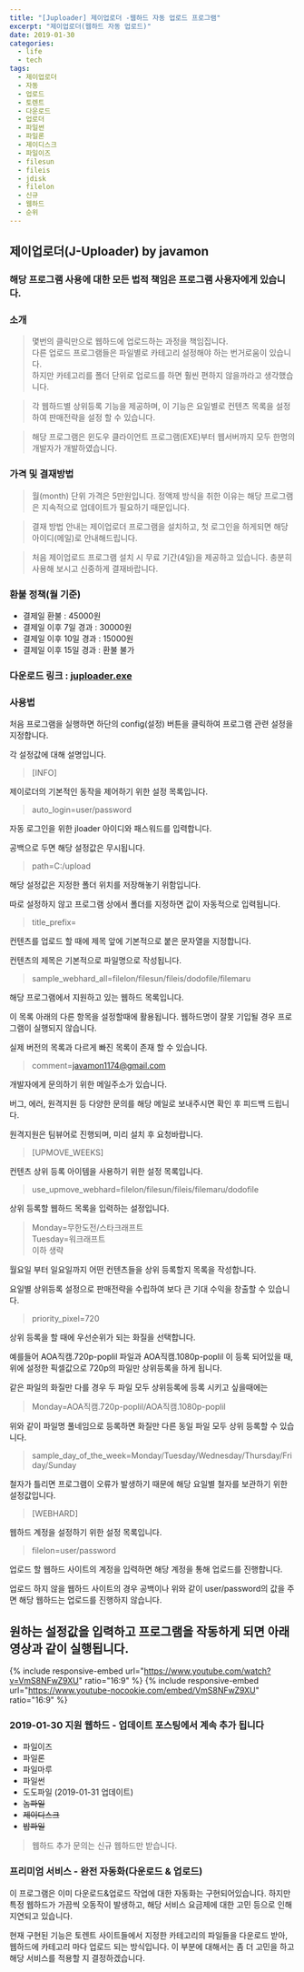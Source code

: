 ```yaml
---
title: "[Juploader] 제이업로더 -웹하드 자동 업로드 프로그램"
excerpt: "제이업로더(웹하드 자동 업로드)"
date: 2019-01-30
categories:
  - life
  - tech
tags:
  - 제이업로더
  - 자동
  - 업로드
  - 토렌트
  - 다운로드
  - 업로더
  - 파일썬
  - 파일론
  - 제이디스크
  - 파일이즈
  - filesun
  - fileis
  - jdisk
  - filelon
  - 신규
  - 웹하드
  - 순위
---
```


## 제이업로더(J-Uploader) by javamon

### 해당 프로그램 사용에 대한 모든 법적 책임은 프로그램 사용자에게 있습니다.

### 소개

> 몇번의 클릭만으로 웹하드에 업로드하는 과정을 책임집니다.<br>
다른 업로드 프로그램들은 파일별로 카테고리 설정해야 하는 번거로움이 있습니다.<br>
하지만 카테고리를 폴더 단위로 업로드를 하면 훨씬 편하지 않을까라고 생각했습니다.

> 각 웹하드별 상위등록 기능을 제공하며, 이 기능은 요일별로 컨텐츠 목록을 설정하여 판매전략을 설정 할 수 있습니다.

> 해당 프로그램은 윈도우 클라이언트 프로그램(EXE)부터 웹서버까지 모두 한명의 개발자가 개발하였습니다.


### 가격 및 결재방법

> 월(month) 단위 가격은 5만원입니다. 정액제 방식을 취한 이유는 해당 프로그램은 지속적으로 업데이트가 필요하기 때문입니다.

> 결재 방법 안내는 제이업로더 프로그램을 설치하고, 첫 로그인을 하게되면 해당 아이디(메일)로 안내해드립니다.

> 처음 제이업로드 프로그램 설치 시 무료 기간(4일)을 제공하고 있습니다. 충분히 사용해 보시고 신중하게 결재바랍니다.


### 환불 정책(월 기준)
- 결제일 환불 : 45000원
- 결제일 이후 7일 경과 : 30000원
- 결제일 이후 10일 경과 : 15000원
- 결제일 이후 15일 경과 : 환불 불가


### 다운로드 링크 : [juploader.exe](http://34.73.229.249/download/jloader)

### 사용법
<p>처음 프로그램을 실행하면 하단의 config(설정) 버튼을 클릭하여 프로그램 관련 설정을 지정합니다.</p>
<p>각 설정값에 대해 설명입니다.</p>


> [INFO]
<p>제이로더의 기본적인 동작을 제어하기 위한 설정 목록입니다.</p>


> auto_login=user/password
<p>자동 로그인을 위한 jloader 아이디와 패스워드를 입력합니다.</p>
<p>공백으로 두면 해당 설정값은 무시됩니다.</p>


> path=C:/upload
<p>해당 설정값은 지정한 폴더 위치를 저장해놓기 위함입니다.</p>
<p>따로 설정하지 않고 프로그램 상에서 폴더를 지정하면 값이 자동적으로 입력됩니다.</p>


> title_prefix=
<p>컨텐츠를 업로드 할 때에 제목 앞에 기본적으로 붙은 문자열을 지정합니다.</p>
<p>컨텐츠의 제목은 기본적으로 파일명으로 작성됩니다.</p>


> sample_webhard_all=filelon/filesun/fileis/dodofile/filemaru
<p>해당 프로그램에서 지원하고 있는 웹하드 목록입니다.</p>
<p>이 목록 아래의 다른 항목을 설정할때에 활용됩니다. 웹하드명이 잘못 기입될 경우 프로그램이 실행되지 않습니다.</p>
<p>실제 버전의 목록과 다르게 빠진 목록이 존재 할 수 있습니다.</p>


> comment=javamon1174@gmail.com
<p>개발자에게 문의하기 위한 메일주소가 있습니다.</p>
<p>버그, 에러, 원격지원 등 다양한 문의를 해당 메일로 보내주시면 확인 후 피드백 드립니다.</p>
<p>원격지원은 팀뷰어로 진행되며, 미리 설치 후 요청바랍니다.</p>


> [UPMOVE_WEEKS]
<p>컨텐츠 상위 등록 아이템을 사용하기 위한 설정 목록입니다.</p>


> use_upmove_webhard=filelon/filesun/fileis/filemaru/dodofile
<p>상위 등록할 웹하드 목록을 입력하는 설정입니다.</p>


> Monday=무한도전/스타크래프트<br>
Tuesday=워크래프트<br>
이하 생략
<p>월요일 부터 일요일까지 어떤 컨텐츠들을 상위 등록할지 목록을 작성합니다.</p>
<p>요일별 상위등록 설정으로 판매전략을 수립하여 보다 큰 기대 수익을 창출할 수 있습니다.</p>


> priority_pixel=720
<p>상위 등록을 할 때에 우선순위가 되는 화질을 선택합니다.</p>
<p>예를들어 AOA직캠.720p-poplil 파일과 AOA직캠.1080p-poplil
이 등록 되어있을 때, 위에 설정한 픽셀값으로 720p의 파일만 상위등록을 하게 됩니다.</p>
<p>같은 파일의 화질만 다를 경우 두 파일 모두 상위등록에 등록 시키고 싶을때에는</p>


> Monday=AOA직캠.720p-poplil/AOA직캠.1080p-poplil
<p>위와 같이 파일명 풀네임으로 등록하면 화질만 다른 동일 파일 모두 상위 등록할 수 있습니다.</p>


> sample_day_of_the_week=Monday/Tuesday/Wednesday/Thursday/Friday/Sunday
<p>철자가 틀리면 프로그램이 오류가 발생하기 때문에 해당 요일별 철자를 보관하기 위한 설정값입니다.</p>


> [WEBHARD]
<p>웹하드 계정을 설정하기 위한 설정 목록입니다.</p>


> filelon=user/password
<p>업로드 할 웹하드 사이트의 계정을 입력하면 해당 계정을 통해 업로드를 진행합니다.</p>
<p>업로드 하지 않을 웹하드 사이트의 경우 공백이나 위와 같이 user/password의 값을 주면
해당 웹하드는 업로드를 진행하지 않습니다.</p>


## 원하는 설정값을 입력하고 프로그램을 작동하게 되면 아래 영상과 같이 실행됩니다.
{% include responsive-embed url="https://www.youtube.com/watch?v=VmS8NFwZ9XU" ratio="16:9" %}
{% include responsive-embed url="https://www.youtube-nocookie.com/embed/VmS8NFwZ9XU" ratio="16:9" %}

### 2019-01-30 지원 웹하드 - 업데이트 포스팅에서 계속 추가 됩니다
 - 파일이즈
 - 파일론
 - 파일마루
 - 파일썬
 - 도도파일 (2019-01-31 업데이트)
 - ~~놈파일~~
 - ~~제이디스크~~
 - ~~밥파일~~
 
 
 > 웹하드 추가 문의는 신규 웹하드만 받습니다.
 
 
### 프리미엄 서비스 - 완전 자동화(다운로드 & 업로드)
이 프로그램은 이미 다운로드&업로드 작업에 대한 자동화는 구현되어있습니다.
하지만 특정 웹하드가 가끔씩 오동작이 발생하고, 해당 서비스 요금제에 대한 고민 등으로 인해
지연되고 있습니다.

현재 구현된 기능은 토렌트 사이트들에서 지정한 카테고리의 파일들을 다운로드 받아, 웹하드에 카테고리 마다 업로드 되는 방식입니다.
이 부분에 대해서는 좀 더 고민을 하고 해당 서비스를 적용할 지 결정하겠습니다.